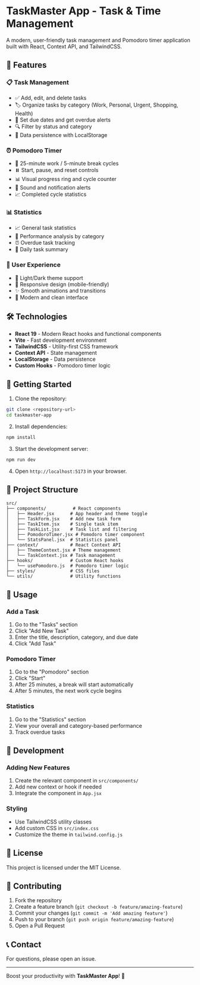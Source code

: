 # TaskMaster App - Task & Time Management

A modern, user-friendly task management and Pomodoro timer application built with React, Context API, and TailwindCSS.

## 🚀 Features

### 📋 Task Management
- ✅ Add, edit, and delete tasks
- 🏷️ Organize tasks by category (Work, Personal, Urgent, Shopping, Health)
- 📅 Set due dates and get overdue alerts
- 🔍 Filter by status and category
- 💾 Data persistence with LocalStorage

### ⏰ Pomodoro Timer
- 🎯 25-minute work / 5-minute break cycles
- ⏸️ Start, pause, and reset controls
- 📊 Visual progress ring and cycle counter
- 🔔 Sound and notification alerts
- 📈 Completed cycle statistics

### 📊 Statistics
- 📈 General task statistics
- 🎯 Performance analysis by category
- ⏰ Overdue task tracking
- 📅 Daily task summary

### 🎨 User Experience
- 🌙 Light/Dark theme support
- 📱 Responsive design (mobile-friendly)
- ✨ Smooth animations and transitions
- 🎯 Modern and clean interface

## 🛠️ Technologies

- **React 19** - Modern React hooks and functional components
- **Vite** - Fast development environment
- **TailwindCSS** - Utility-first CSS framework
- **Context API** - State management
- **LocalStorage** - Data persistence
- **Custom Hooks** - Pomodoro timer logic

## 🚀 Getting Started

1. Clone the repository:
```bash
git clone <repository-url>
cd taskmaster-app
```

2. Install dependencies:
```bash
npm install
```

3. Start the development server:
```bash
npm run dev
```

4. Open `http://localhost:5173` in your browser.

## 📁 Project Structure

```
src/
├── components/          # React components
│   ├── Header.jsx      # App header and theme toggle
│   ├── TaskForm.jsx    # Add new task form
│   ├── TaskItem.jsx    # Single task item
│   ├── TaskList.jsx    # Task list and filtering
│   ├── PomodoroTimer.jsx # Pomodoro timer component
│   └── StatsPanel.jsx  # Statistics panel
├── context/            # React Context API
│   ├── ThemeContext.jsx # Theme management
│   └── TaskContext.jsx # Task management
├── hooks/              # Custom React hooks
│   └── usePomodoro.js  # Pomodoro timer logic
├── styles/             # CSS files
└── utils/              # Utility functions
```

## 🎯 Usage

### Add a Task
1. Go to the "Tasks" section
2. Click "Add New Task"
3. Enter the title, description, category, and due date
4. Click "Add Task"

### Pomodoro Timer
1. Go to the "Pomodoro" section
2. Click "Start"
3. After 25 minutes, a break will start automatically
4. After 5 minutes, the next work cycle begins

### Statistics
1. Go to the "Statistics" section
2. View your overall and category-based performance
3. Track overdue tasks

## 🔧 Development

### Adding New Features
1. Create the relevant component in `src/components/`
2. Add new context or hook if needed
3. Integrate the component in `App.jsx`

### Styling
- Use TailwindCSS utility classes
- Add custom CSS in `src/index.css`
- Customize the theme in `tailwind.config.js`

## 📝 License

This project is licensed under the MIT License.

## 🤝 Contributing

1. Fork the repository
2. Create a feature branch (`git checkout -b feature/amazing-feature`)
3. Commit your changes (`git commit -m 'Add amazing feature'`)
4. Push to your branch (`git push origin feature/amazing-feature`)
5. Open a Pull Request

## 📞 Contact

For questions, please open an issue.

---

Boost your productivity with **TaskMaster App**! 🚀
